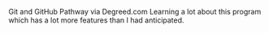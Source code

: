 Git and GitHub Pathway via Degreed.com
Learning a lot about this program which has a lot more features than I had anticipated.
